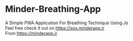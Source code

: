 # Minder-Breathing-App
A Simple PWA Application For Breathing Technique Using Js<br>
Feel free check it out on https://sos.minderapp.ir </br>
From https://minderapp.ir
